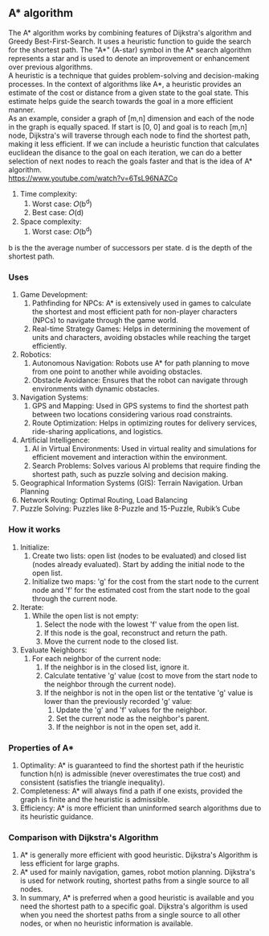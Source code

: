 ## A* algorithm
The A* algorithm works by combining features of Dijkstra's algorithm and Greedy Best-First-Search. It uses a heuristic function to guide the search for the shortest path. The "A*" (A-star) symbol in the A* search algorithm represents a star and is used to denote an improvement or enhancement over previous algorithms.</br>
A heuristic is a technique that guides problem-solving and decision-making processes. In the context of algorithms like A*, a heuristic provides an estimate of the cost or distance from a given state to the goal state. This estimate helps guide the search towards the goal in a more efficient manner.</br>
As an example, consider a graph of [m,n] dimension and each of the node in the graph is equally spaced. If start is [0, 0] and goal is to reach [m,n] node, Dijkstra's will traverse through each node to find the shortest path, making it less efficient. If we can include a heuristic function that calculates euclidean the disance to the goal on each iteration, we can do a better selection of next nodes to reach the goals faster and that is the idea of A* algorithm.</br>
https://www.youtube.com/watch?v=6TsL96NAZCo

1. Time complexity:
   1. Worst case: 𝑂(b<sup>d</sup>)
   2. Best case: 𝑂(d)
2. Space complexity:
   1. Worst case: 𝑂(b<sup>d</sup>)</br>

b is the the average number of successors per state. d is the depth of the shortest path.


### Uses
1. Game Development:
   1. Pathfinding for NPCs: A* is extensively used in games to calculate the shortest and most efficient path for non-player characters (NPCs) to navigate through the game world.
   2. Real-time Strategy Games: Helps in determining the movement of units and characters, avoiding obstacles while reaching the target efficiently.
2. Robotics:
   1. Autonomous Navigation: Robots use A* for path planning to move from one point to another while avoiding obstacles.
   2. Obstacle Avoidance: Ensures that the robot can navigate through environments with dynamic obstacles.
3. Navigation Systems:
   1. GPS and Mapping: Used in GPS systems to find the shortest path between two locations considering various road constraints.
   2. Route Optimization: Helps in optimizing routes for delivery services, ride-sharing applications, and logistics.
4. Artificial Intelligence:
   1. AI in Virtual Environments: Used in virtual reality and simulations for efficient movement and interaction within the environment.
   2. Search Problems: Solves various AI problems that require finding the shortest path, such as puzzle solving and decision making.
5. Geographical Information Systems (GIS): Terrain Navigation. Urban Planning
6. Network Routing: Optimal Routing, Load Balancing
7. Puzzle Solving: Puzzles like 8-Puzzle and 15-Puzzle, Rubik’s Cube

### How it works
1. Initialize:
   1. Create two lists: open list (nodes to be evaluated) and closed list (nodes already evaluated). Start by adding the initial node to the open list.
   2. Initialize two maps: 'g' for the cost from the start node to the current node and 'f' for the estimated cost from the start node to the goal through the current node.
2. Iterate:
   1. While the open list is not empty:
      1. Select the node with the lowest 'f' value from the open list.
      2. If this node is the goal, reconstruct and return the path.
      3. Move the current node to the closed list.
3. Evaluate Neighbors:
   1. For each neighbor of the current node:
      1. If the neighbor is in the closed list, ignore it.
      2. Calculate tentative 'g' value (cost to move from the start node to the neighbor through the current node).
      3. If the neighbor is not in the open list or the tentative 'g' value is lower than the previously recorded 'g' value:
         1. Update the 'g' and 'f' values for the neighbor.
         2. Set the current node as the neighbor's parent.
         3. If the neighbor is not in the open set, add it.

### Properties of A*
1. Optimality: A* is guaranteed to find the shortest path if the heuristic function h(n) is admissible (never overestimates the true cost) and consistent (satisfies the triangle inequality).
2. Completeness: A* will always find a path if one exists, provided the graph is finite and the heuristic is admissible.
3. Efficiency: A* is more efficient than uninformed search algorithms due to its heuristic guidance.

### Comparison with Dijkstra's Algorithm
1. A* is generally more efficient with good heuristic. Dijkstra's Algorithm is less efficient for large graphs.
2. A* used for mainly navigation, games, robot motion planning. Dijkstra's is used for network routing, shortest paths from a single source to all nodes.
2. In summary, A* is preferred when a good heuristic is available and you need the shortest path to a specific goal. Dijkstra's algorithm is used when you need the shortest paths from a single source to all other nodes, or when no heuristic information is available.